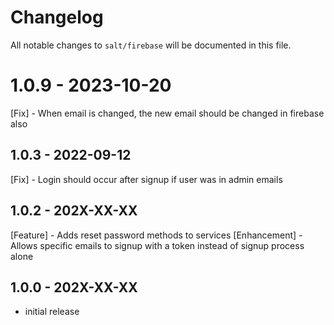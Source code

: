 # Changelog

All notable changes to `salt/firebase` will be documented in this file.

# 1.0.9 - 2023-10-20
[Fix] - When email is changed, the new email should be changed in firebase also


## 1.0.3 - 2022-09-12
[Fix] - Login should occur after signup if user was in admin emails

## 1.0.2 - 202X-XX-XX
[Feature] - Adds reset password methods to services
[Enhancement] - Allows specific emails to signup with a token instead of signup process alone

## 1.0.0 - 202X-XX-XX

- initial release
